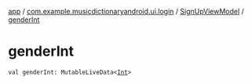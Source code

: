 [app](../../index.md) / [com.example.musicdictionaryandroid.ui.login](../index.md) / [SignUpViewModel](index.md) / [genderInt](./gender-int.md)

# genderInt

`val genderInt: MutableLiveData<`[`Int`](https://kotlinlang.org/api/latest/jvm/stdlib/kotlin/-int/index.html)`>`